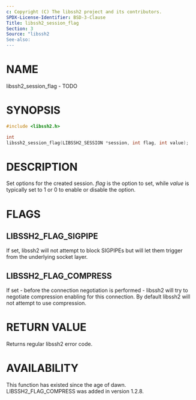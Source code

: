 ```yaml
---
c: Copyright (C) The libssh2 project and its contributors.
SPDX-License-Identifier: BSD-3-Clause
Title: libssh2_session_flag
Section: 3
Source: "libssh2
See-also:
---
```


# NAME

libssh2_session_flag - TODO

# SYNOPSIS

~~~c
#include <libssh2.h>

int
libssh2_session_flag(LIBSSH2_SESSION *session, int flag, int value);
~~~

# DESCRIPTION

Set options for the created session. *flag* is the option to set, while
*value* is typically set to 1 or 0 to enable or disable the option.

# FLAGS


## LIBSSH2_FLAG_SIGPIPE

If set, libssh2 will not attempt to block SIGPIPEs but will let them trigger
from the underlying socket layer.

## LIBSSH2_FLAG_COMPRESS

If set - before the connection negotiation is performed - libssh2 will try to
negotiate compression enabling for this connection. By default libssh2 will
not attempt to use compression.

# RETURN VALUE

Returns regular libssh2 error code.

# AVAILABILITY

This function has existed since the age of dawn. LIBSSH2_FLAG_COMPRESS was
added in version 1.2.8.
